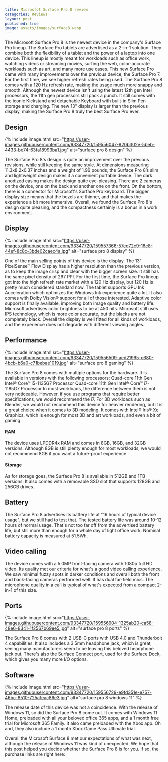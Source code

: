 ```yaml
---
title: Microsfot Surface Pro 8 review
categories: Reviews
layout: post
published: true
image: assets/images/surface8.webp
---
```


The Microsoft Surface Pro 8 is the newest device in the company's Surface Pro lineup. The Surface Pro tablets are advertised as a 2-in-1 solution. They combine both the flexibility of a tablet and the power of a laptop into one device. This lineup is mostly meant for workloads such as office work, watching videos or streaming movies, surfing the web, color-accurate workloads such as art, and many more use cases. This new Surface Pro came with many improvements over the previous device, the Surface Pro 7. For the first time, we see higher refresh rates being used. The Surface Pro 8 comes with a 120 Hz refresh rate, making the usage much more snappy and smooth. Although the newest device isn't using the latest 12th gen Intel processors, the 11th gen processors still pack a punch. It still comes with the iconic Kickstand and detachable Keyboard with built-in Slim Pen storage and charging. The new 13" display is larger than the previous display, making the Surface Pro 8 truly the best Surface Pro ever.

## Design

{% include image.html src="https://user-images.githubusercontent.com/93347720/159556047-920b302e-5beb-4433-be74-63fa18993ba1.jpg" alt="surface pro 8 design" %}

The Surface Pro 8's design is quite an improvement over the previous revisions, while still keeping the same style. At dimensions measuring 11.3x8.2x0.37 inches and a weight of 1.96 pounds, the Surface Pro 8’s slim and lightweight design makes it a convenient portable device. The dark anodized casing makes the design quite eye-pleasing. There are 2 cameras on the device, one on the back and another one on the front. On the bottom, there is a connector for Microsoft's Surface Pro keyboard. The bigger display size means that the bezels are thinner, and that makes the experience a bit more immersive. Overall, we found the Surface Pro 8's design quite pleasing, and the compactness certainly is a bonus in a work environment.



## Display
{% include image.html src="https://user-images.githubusercontent.com/93347720/159557366-57ed72c9-16c8-44ef-8c8c-3bde02caec4a.jpg" alt="surface pro 8 display" %}

One of the main selling points of this device is the display. The 13" PixelSense™ Flow Display has a higher resolution than the previous version, as to keep the image crisp and clear with the bigger screen size. It still has the same pixel density of 267 PPI.  For the first time, the Surface Pro lineup got into the high refresh rate market with a 120 Hz display, but 120 Hz is pretty much considered standard now. The tablet supports GPU Ink Acceleration which optimizes the Windows Ink experience quite a lot. It also comes with Dolby Vision® support for all of those interested. Adaptive color support is finally available, improving both image quality and battery life. Microsoft advertises color brightness to be at 450 nits. Microsoft still uses IPS technology, which is more color accurate, but the blacks are not completely black. Overall the display is well fitted for all kinds of workloads, and the experience does not degrade with different viewing angles. 

## Performance

{% include image.html src="https://user-images.githubusercontent.com/93347720/159556509-aed21995-c680-4bcb-b6a0-c71bebae1019.jpg" alt="surface pro 8 gaming" %}

The Surface Pro 8 comes with multiple options for the hardware.
It is available in versions with the following processors:
Quad-core 11th Gen Intel® Core™ i5-1135G7 Processor
Quad-core 11th Gen Intel® Core™ i7-1185G7 Processor
In most workloads, the difference between them is not very noticeable. However, if you use programs that require better specifications, we would recommend the i7. For 3D workloads such as Blender, we would not recommend this device for heavier rendering, but it is a great choice when it comes to 3D modeling. It comes with Intel® Iris® Xe Graphics, which is enough for most 3D and art workloads, and even a bit of gaming.  

#### RAM

The device uses LPDDR4x RAM and comes in 8GB, 16GB, and 32GB versions. Although 8GB is still plenty enough for most workloads, we would not recommend 8GB if you want a future-proof experience.

#### Storage

As for storage goes, the Surface Pro 8 is available in 512GB and 1TB versions. It also comes with a removable SSD slot that supports 128GB and 256GB drives.

## Battery

The Surface Pro 8 advertises its battery life at "16 hours of typical device usage", but we still had to test that. The tested battery life was around 10-12 hours of normal usage. That's not too far off from the advertised battery life, but still more than enough for a whole day of light office work. Nominal battery capacity is measured at 51.5Wh.

## Video calling

The device comes with a 5.0MP front-facing camera with 1080p full HD video. Its quality met our criteria for what's a good video calling experience. We saw minimal fuzzy spots in darker conditions and overall both the front and back-facing cameras performed well. It has dual far-field mics. The microphone quality in a call is typical of what's expected from a compact 2-in-1 of this size. 

## Ports

{% include image.html src="https://user-images.githubusercontent.com/93347720/159556904-1325ab20-ca58-48e6-8341-1f2567b69ee5.jpg" alt="surface pro 8 ports" %}

The Surface Pro 8 comes with 2 USB-C ports with USB 4.0 and Thunderbolt 4 capabilities. It also includes a 3.5mm headphone jack, which is great, seeing many manufacturers seem to be leaving this beloved headphone jack out. There's also the Surface Connect port, used for the Surface Dock, which gives you many more I/O options.

## Software

{% include image.html src="https://user-images.githubusercontent.com/93347720/159556729-e9fd351e-e757-46bc-8510-725a1eac86e3.jpg" alt="surface pro 8 windows 11" %}

The release date of this device was not a coincidence. With the release of Windows 11, so did the Surface Pro 8 come out. It comes with Windows 11 Home, preloaded with all your beloved office 365 apps, and a 1 month free trial for Microsoft 365 Family. It also came preloaded with the Xbox app. Oh and, they also include a 1 month Xbox Game Pass Ultimate trial.

Overall the Microsoft Surface 8 met our expectations of what was next, although the release of Windows 11 was kind of unexpected. We hope that this post helped you decide whether the Surface Pro 8 is for you. If so, the purchase links are right here:
